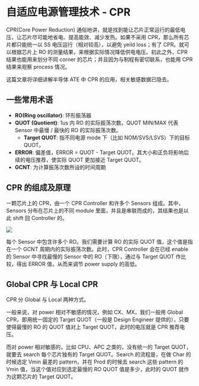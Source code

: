 # 自适应电源管理技术 - CPR

CPR(Core Power Reduction) 通俗地讲，就是找到能让芯片正常运行的最低电压，让芯片尽可能地省电、提高能效、减少发热。如果不采用 CPR，那么所有芯片都只能统一以 SS 电压运行（相对较高），以避免 yeild loss；有了 CPR。就可以根据芯片上 RO 的测量结果，来根据实际情况降低供电电压。初此之外，CPR 结果也能用来划分不同 corner 的芯片；并且因为与制程有密切联系，也能用 CPR 结果来观察 process 情况。

这篇文章将详细讲解半导体 ATE 中 CPR 的应用，相关敏感数据已隐去。

## 一些常用术语

- **RO(Ring oscillator)**: 环形振荡器
- **QUOT (Quotient)**: 1us 内 RO 的实际振荡次数。QUOT MIN/MAX 代表 Sensor 中最慢 / 最快的 RO 的实际振荡次数。
  - **Target QUOT**: 指不同电源 mode 下（比如 NOM/SVS/LSVS）下的目标 QUOT。
- **ERROR**: 偏差值，ERROR = QUOT - Target QUOT。其大小和正负将影响后续的电压推荐，使实际 QUOT 更加接近 Target QUOT。
- **GCNT**: 为计算振荡次数所设的时间周期

## CPR 的组成及原理

一颗芯片上的 CPR，由一个 CPR Controller 和许多个 Sensors 组成。其中，Sensors 分布在芯片上的不同
module 里面，并且是串联而成的，其结果也是以此 shift 回 Controller 的。

![](https://media.wiki-power.com/img/20240114154100.png)

每个 Sensor 中包含许多个 RO。我们需要计算 RO 的实际 QUOT 值，这个值是指在一个 GCNT 周期内的实际振荡次数。此时，CPR Controller 会在已经 enable 的 Sensor 中寻找最慢的 Sensor 中的 RO（下限），通过与 Target QUOT 作比较，得出 ERROR 值，从而来调节 power supply 的高低。

## Global CPR 与 Local CPR

CPR 分 Global 与 Local 两种方式。

一般来说，对 power 相对不敏感的情况，例如 CX、MX，我们一般用 Global CPR，即用统一固定的 Target QUOT（一般是 Design Engineer 提供的），只要使得最慢的 RO 的 QUOT 值对上 Target QUOT，此时的电压就是 CPR 推荐电压。

而对 power 相对敏感的，比如 CPU、APC 之类的，没有统一的 Target QUOT，就要去 search 每个芯片独有的 Target QUOT。Search 的流程是，在做 Char 的时候选定 Vmin 最差的 pattern，并在 Prod 的时候去 search 这些 pattern 的 Vmin 值，当这个值对应到选定最慢的 RO QUOT 值是多少，此时的 QUOT 就作为这颗芯片的 Target QUOT。

